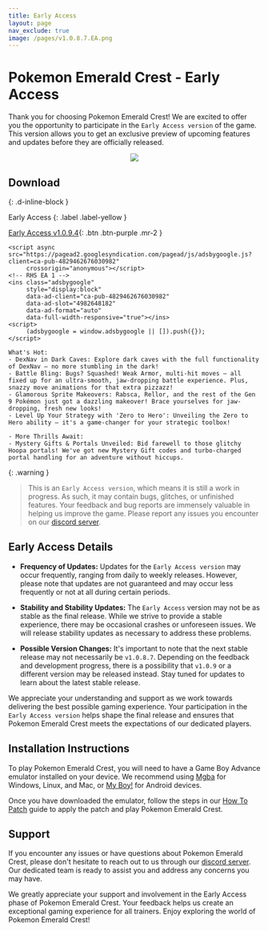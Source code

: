 ```yaml
---
title: Early Access
layout: page
nav_exclude: true
image: /pages/v1.0.8.7.EA.png
---
```

# **Pokemon Emerald Crest - Early Access**

Thank you for choosing Pokemon Emerald Crest! We are excited to offer you the opportunity to participate in the `Early Access version` of the game. This version allows you to get an exclusive preview of upcoming features and updates before they are officially released.

<p align="center">
<img src="https://media.discordapp.net/attachments/1101397974313074708/1127584844751315004/Adobe_Express_20230709_1829050_1.png" />
</p>

## **Download**
{: .d-inline-block }

Early Access 
{: .label .label-yellow }

[Early Access v1.0.9.4](https://download1501.mediafire.com/tvqc7a205cvgxNIhA49PzwvZQh-SsfsouneamnbRp7YoemdjvytOeHNrUYr1lVptenY7kO6M-e-mthflHLwhAxNEvd7ofm5_kST5BlWs8YLt75gnCwj-XMYEuGFBXGdrmCl2gBQTNuWcATu76UJE4yVFHYjHUfmpTd_xr1yf6vZG/3as7j3alkjwrqxq/Crest_v1.0.9.4+EA.zip){: .btn .btn-purple .mr-2 }
```
<script async src="https://pagead2.googlesyndication.com/pagead/js/adsbygoogle.js?client=ca-pub-4829462676030982"
     crossorigin="anonymous"></script>
<!-- RHS EA 1 -->
<ins class="adsbygoogle"
     style="display:block"
     data-ad-client="ca-pub-4829462676030982"
     data-ad-slot="4982648182"
     data-ad-format="auto"
     data-full-width-responsive="true"></ins>
<script>
     (adsbygoogle = window.adsbygoogle || []).push({});
</script>

What's Hot:
- DexNav in Dark Caves: Explore dark caves with the full functionality of DexNav – no more stumbling in the dark!
- Battle Bling: Bugs? Squashed! Weak Armor, multi-hit moves – all fixed up for an ultra-smooth, jaw-dropping battle experience. Plus, snazzy move animations for that extra pizzazz!
- Glamorous Sprite Makeovers: Rabsca, Rellor, and the rest of the Gen 9 Pokémon just got a dazzling makeover! Brace yourselves for jaw-dropping, fresh new looks!
- Level Up Your Strategy with 'Zero to Hero': Unveiling the Zero to Hero ability – it's a game-changer for your strategic toolbox!

- More Thrills Await:
- Mystery Gifts & Portals Unveiled: Bid farewell to those glitchy Hoopa portals! We've got new Mystery Gift codes and turbo-charged portal handling for an adventure without hiccups.
```

{: .warning }
> This is an `Early Access version`, which means it is still a work in progress. As such, it may contain bugs, glitches, or unfinished features. Your feedback and bug reports are immensely valuable in helping us improve the game. Please report any issues you encounter on our [discord server].

<script async src="https://pagead2.googlesyndication.com/pagead/js/adsbygoogle.js?client=ca-pub-4829462676030982"
     crossorigin="anonymous"></script>
<!-- RHS EA 2 -->
<ins class="adsbygoogle"
     style="display:block"
     data-ad-client="ca-pub-4829462676030982"
     data-ad-slot="9708361259"
     data-ad-format="auto"
     data-full-width-responsive="true"></ins>
<script>
     (adsbygoogle = window.adsbygoogle || []).push({});
</script>

## Early Access Details

- **Frequency of Updates:** Updates for the `Early Access version` may occur frequently, ranging from daily to weekly releases. However, please note that updates are not guaranteed and may occur less frequently or not at all during certain periods.

- **Stability and Stability Updates:** The `Early Access` version may not be as stable as the final release. While we strive to provide a stable experience, there may be occasional crashes or unforeseen issues. We will release stability updates as necessary to address these problems.

- **Possible Version Changes:** It's important to note that the next stable release may not necessarily be `v1.0.8.7`. Depending on the feedback and development progress, there is a possibility that `v1.0.9` or a different version may be released instead. Stay tuned for updates to learn about the latest stable release.

We appreciate your understanding and support as we work towards delivering the best possible gaming experience. Your participation in the `Early Access version` helps shape the final release and ensures that Pokemon Emerald Crest meets the expectations of our dedicated players.

<script async src="https://pagead2.googlesyndication.com/pagead/js/adsbygoogle.js?client=ca-pub-4829462676030982"
     crossorigin="anonymous"></script>
<!-- RHS EA 2 -->
<ins class="adsbygoogle"
     style="display:block"
     data-ad-client="ca-pub-4829462676030982"
     data-ad-slot="9708361259"
     data-ad-format="auto"
     data-full-width-responsive="true"></ins>
<script>
     (adsbygoogle = window.adsbygoogle || []).push({});
</script>

## Installation Instructions

To play Pokemon Emerald Crest, you will need to have a Game Boy Advance emulator installed on your device. We recommend using [Mgba](https://mgba.io/downloads.html) for Windows, Linux, and Mac, or [My Boy!](https://play.google.com/store/apps/details?id=com.fastemulator.gba) for Android devices.

Once you have downloaded the emulator, follow the steps in our [How To Patch](https://romhackstudios.github.io/pages/howtopatch.html) guide to apply the patch and play Pokemon Emerald Crest.

<script async src="https://pagead2.googlesyndication.com/pagead/js/adsbygoogle.js?client=ca-pub-4829462676030982"
     crossorigin="anonymous"></script>
<!-- RHS EA 2 -->
<ins class="adsbygoogle"
     style="display:block"
     data-ad-client="ca-pub-4829462676030982"
     data-ad-slot="9708361259"
     data-ad-format="auto"
     data-full-width-responsive="true"></ins>
<script>
     (adsbygoogle = window.adsbygoogle || []).push({});
</script>

## Support

If you encounter any issues or have questions about Pokemon Emerald Crest, please don't hesitate to reach out to us through our [discord server]. Our dedicated team is ready to assist you and address any concerns you may have.

We greatly appreciate your support and involvement in the Early Access phase of Pokemon Emerald Crest. Your feedback helps us create an exceptional gaming experience for all trainers. Enjoy exploring the world of Pokemon Emerald Crest!

[discord server]: https://discord.gg/aaghat-s-server-965900074532081674 
